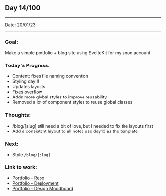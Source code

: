 ## Day 14/100

---

Date: 20/01/23

---

### Goal: 

Make a simple portfolio + blog site using SvelteKit for my anon account

### **Today's Progress**: 

- Content: fixes file naming convention
- Styling day!!!
- Updates layouts 
- Fixes overflow
- Adds more global styles to improve reusability
- Removed a lot of component styles to reuse global classes

### **Thoughts**: 
- /blog/[slug] still need a bit of love, but I needed to fix the layouts first
- Add a consistent layout to all notes use day13 as the template

### **Next**:
- Style `/blog/[slug]`

### **Link to work:** 
- [Portfolio - Repo](https://github.com/activate-glacier-instinct/activate-glacier-instinct.github.io)
- [Portfolio - Deployment](https://activate-glacier-instinct.github.io/)
- [Portfolio - Design Moodboard](https://www.figma.com/file/EACX3PwCLrEc2q3oHRtxU4/Portfolio---Moodboard?node-id=0%3A1)